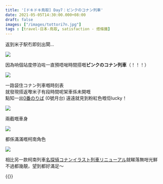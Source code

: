 ```yaml
---
title: '[ドキドキ鳥取] Day7：ピンクのコナン列車'
date: 2021-05-05T14:30:00.000+08:00
draft: false
images: ["/images/tottori7n.jpg"]
tags : [travel-日本-鳥取, satisfaction - 搭條鐵]
---
```


返到米子駅冇即刻出閘...  

![](/images/tottori7n.jpg)

因為响個站度停泊咗一直預唔啱時間搭嘅**ピンクのコナン列車**（！！！）  

![](/images/tottori7n1.jpg)

一路袋住コナン列車嘅時刻表  
就發現搭返嚟米子有段時間呢架車係未開嘅  
點知一出[0番のりば](https://hidie.net/tottori1d/) (0號月台) 遠遠就見到粉紅色嘅佢lucky！  

![](/images/tottori7n2.jpg)

兩截嘅車身

![](/images/tottori7n3.jpg)

都係滿滿嘅柯南角色

![](/images/tottori7n4.jpg)

相比另一款柯南列車[名探偵コナンイラスト列車リニューアル](https://hidie.net/tottori3e/)就睇落無咁光鮮  
不過都幾靚，望到都好滿足～  

{{<tottori>}}  
